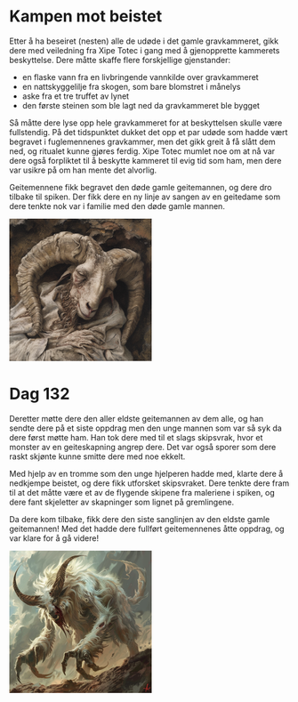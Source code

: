 # Kampen mot beistet

Etter å ha beseiret (nesten) alle de udøde i det gamle gravkammeret, gikk dere med veiledning fra
Xipe Totec i gang med å gjenopprette kammerets beskyttelse. Dere måtte skaffe flere forskjellige gjenstander:

- en flaske vann fra en livbringende vannkilde over gravkammeret
- en nattskyggelilje fra skogen, som bare blomstret i månelys
- aske fra et tre truffet av lynet
- den første steinen som ble lagt ned da gravkammeret ble bygget

Så måtte dere lyse opp hele gravkammeret for at beskyttelsen skulle være fullstendig. På
det tidspunktet dukket det opp et par udøde som hadde vært begravet i fuglemennenes
gravkammer, men det gikk greit å få slått dem ned, og ritualet kunne gjøres ferdig. Xipe Totec
mumlet noe om at nå var dere også forpliktet til å beskytte kammeret til evig tid som ham,
men dere var usikre på om han mente det alvorlig.

Geitemennene fikk begravet den døde gamle geitemannen, og dere dro tilbake til spiken.
Der fikk dere en ny linje av sangen av en geitedame som dere tenkte nok var i familie
med den døde gamle mannen.

![Død geitemann](images/goatcorpse_mini.png)

# Dag 132

Deretter møtte dere den aller eldste geitemannen av dem alle, og han sendte dere på et siste
oppdrag men den unge mannen som var så syk da dere først møtte ham. Han tok dere med til
et slags skipsvrak, hvor et monster av en geiteskapning angrep dere. Det var også sporer
som dere raskt skjønte kunne smitte dere med noe ekkelt.

Med hjelp av en tromme som den unge hjelperen hadde med, klarte dere å nedkjempe
beistet, og dere fikk utforsket skipsvraket. Dere tenkte dere fram til at det måtte
være et av de flygende skipene fra maleriene i spiken, og dere fant skjeletter
av skapninger som lignet på gremlingene.

Da dere kom tilbake, fikk dere den siste sanglinjen av den eldste gamle geitemannen! Med
det hadde dere fullført geitemennenes åtte oppdrag, og var klare for å gå videre!

![Geitemonster](images/goatmonster_mini.png)